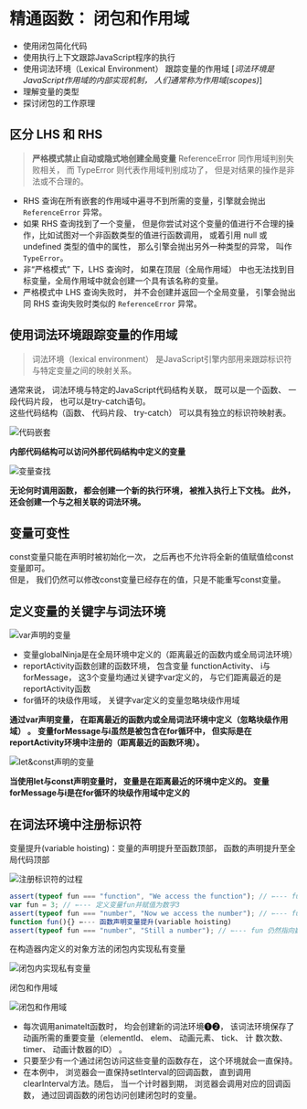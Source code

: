 <!--
 * @Author: tim
 * @Date: 2020-10-21 16:55:19
 * @LastEditors: tim
 * @LastEditTime: 2020-11-05 17:28:29
 * @Description: 
-->
# 精通函数： 闭包和作用域
* 使用闭包简化代码
* 使用执行上下文跟踪JavaScript程序的执行
* 使用词法环境（Lexical Environment） 跟踪变量的作用域 [*词法环境是JavaScript作用域的内部实现机制， 人们通常称为作用域(scopes)*]
* 理解变量的类型
* 探讨闭包的工作原理

## 区分 LHS 和 RHS 
> **严格模式禁止自动或隐式地创建全局变量**
> ReferenceError 同作用域判别失败相关， 而 TypeError 则代表作用域判别成功了， 但是对结果的操作是非法或不合理的。

* RHS 查询在所有嵌套的作用域中遍寻不到所需的变量，引擎就会抛出  `ReferenceError` 异常。
* 如果 RHS 查询找到了一个变量， 但是你尝试对这个变量的值进行不合理的操作，比如试图对一个非函数类型的值进行函数调用， 或着引用 null 或 undefined 类型的值中的属性， 那么引擎会抛出另外一种类型的异常， 叫作 `TypeError`。
* 非“严格模式” 下，LHS 查询时， 如果在顶层（全局作用域） 中也无法找到目标变量，全局作用域中就会创建一个具有该名称的变量。
* 严格模式中 LHS 查询失败时， 并不会创建并返回一个全局变量， 引擎会抛出同 RHS 查询失败时类似的 `ReferenceError` 异常。


## 使用词法环境跟踪变量的作用域
> 词法环境（lexical environment） 是JavaScript引擎内部用来跟踪标识符与特定变量之间的映射关系。

通常来说， 词法环境与特定的JavaScript代码结构关联， 既可以是一个函数、 一段代码片段， 也可以是try-catch语句。  
这些代码结构（函数、 代码片段、 try-catch） 可以具有独立的标识符映射表。 

![代码嵌套](./imgs/代码嵌套.png)

**内部代码结构可以访问外部代码结构中定义的变量** 

![变量查找](./imgs/变量查找.png)

**无论何时调用函数， 都会创建一个新的执行环境， 被推入执行上下文栈。 此外， 还会创建一个与之相关联的词法环境。**

## 变量可变性

const变量只能在声明时被初始化一次， 之后再也不允许将全新的值赋值给const变量即可。  
但是， 我们仍然可以修改const变量已经存在的值，只是不能重写const变量。


## 定义变量的关键字与词法环境

![var声明的变量](./imgs/var声明的变量词法环境.png)

* 变量globalNinja是在全局环境中定义的（距离最近的函数内或全局词法环境） 
* reportActivity函数创建的函数环境， 包含变量 functionActivity、 i与forMessage， 这3个变量均通过关键字var定义的， 与它们距离最近的是reportActivity函数 
* for循环的块级作用域， 关键字var定义的变量忽略块级作用域 

**通过var声明变量， 在距离最近的函数内或全局词法环境中定义（忽略块级作用域） 。**
**变量forMessage与i虽然是被包含在for循环中， 但实际是在reportActivity环境中注册的（距离最近的函数环境）。** 


![let&const声明的变量](./imgs/let&const声明变量词法环境.png)

**当使用let与const声明变量时， 变量是在距离最近的环境中定义的。 变量forMessage与i是在for循环的块级作用域中定义的**

## 在词法环境中注册标识符

变量提升(variable hoisting)：变量的声明提升至函数顶部， 函数的声明提升至全局代码顶部

![注册标识符的过程](./imgs/注册标识符的过程.png)

``` js
assert(typeof fun === "function", "We access the function"); // ⇽--- fun指向一个函数
var fun = 3; // ⇽--- 定义变量fun并赋值为数字3
assert(typeof fun === "number", "Now we access the number"); // ⇽--- fun指向一个数字
function fun(){} ⇽--- 函数声明变量提升(variable hoisting)
assert(typeof fun === "number", "Still a number"); // ⇽--- fun 仍然指向数字
```

在构造器内定义的对象方法的闭包内实现私有变量

![闭包内实现私有变量](./imgs/闭包内实现私有变量.png)

闭包和作用域

![闭包和作用域](./imgs/闭包和作用域.png)

* 每次调用animateIt函数时， 均会创建新的词法环境❶❷， 该词法环境保存了动画所需的重要变量（elementId、 elem、 动画元素、 tick、 计
数次数、 timer、 动画计数器的ID） 。  
* 只要至少有一个通过闭包访问这些变量的函数存在， 这个环境就会一直保持。  
* 在本例中， 浏览器会一直保持setInterval的回调函数， 直到调用clearInterval方法。随后， 当一个计时器到期， 浏览器会调用对应的回调函数， 通过回调函数的闭包访问创建闭包时的变量。 

